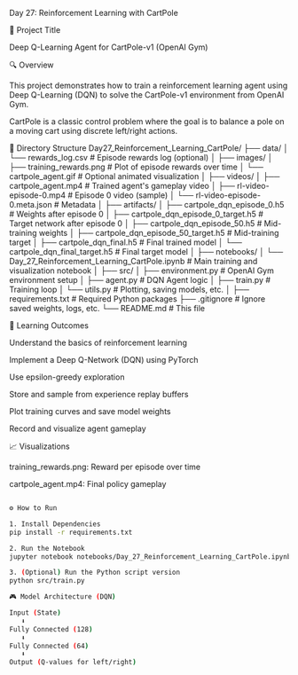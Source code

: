 Day 27: Reinforcement Learning with CartPole

🧠 Project Title

Deep Q-Learning Agent for CartPole-v1 (OpenAI Gym)

🔍 Overview

This project demonstrates how to train a reinforcement learning agent using Deep Q-Learning (DQN) to solve the CartPole-v1 environment from OpenAI Gym.

CartPole is a classic control problem where the goal is to balance a pole on a moving cart using discrete left/right actions.

📆 Directory Structure
Day27_Reinforcement_Learning_CartPole/
├── data/
│   └── rewards_log.csv                         # Episode rewards log (optional)
│
├── images/
│   ├── training_rewards.png                    # Plot of episode rewards over time
│   └── cartpole_agent.gif                      # Optional animated visualization
│
├── videos/
│   ├── cartpole_agent.mp4                      # Trained agent's gameplay video
│   ├── rl-video-episode-0.mp4                  # Episode 0 video (sample)
│   └── rl-video-episode-0.meta.json            # Metadata
│
├── artifacts/
│   ├── cartpole_dqn_episode_0.h5               # Weights after episode 0
│   ├── cartpole_dqn_episode_0_target.h5        # Target network after episode 0
│   ├── cartpole_dqn_episode_50.h5              # Mid-training weights
│   ├── cartpole_dqn_episode_50_target.h5       # Mid-training target
│   ├── cartpole_dqn_final.h5                   # Final trained model
│   └── cartpole_dqn_final_target.h5            # Final target model
│
├── notebooks/
│   └── Day_27_Reinforcement_Learning_CartPole.ipynb   # Main training and visualization notebook
│
├── src/
│   ├── environment.py                          # OpenAI Gym environment setup
│   ├── agent.py                                # DQN Agent logic
│   ├── train.py                                # Training loop
│   └── utils.py                                # Plotting, saving models, etc.
│
├── requirements.txt                            # Required Python packages
├── .gitignore                                  # Ignore saved weights, logs, etc.
└── README.md                                   # This file

🎯 Learning Outcomes

Understand the basics of reinforcement learning

Implement a Deep Q-Network (DQN) using PyTorch

Use epsilon-greedy exploration

Store and sample from experience replay buffers

Plot training curves and save model weights

Record and visualize agent gameplay

📈 Visualizations

training_rewards.png: Reward per episode over time

cartpole_agent.mp4: Final policy gameplay
```bash

⚙️ How to Run

1. Install Dependencies
pip install -r requirements.txt

2. Run the Notebook
jupyter notebook notebooks/Day_27_Reinforcement_Learning_CartPole.ipynb

3. (Optional) Run the Python script version
python src/train.py

🎮 Model Architecture (DQN)

Input (State)
   ⬇️
Fully Connected (128)
   ⬇️
Fully Connected (64)
   ⬇️
Output (Q-values for left/right)
